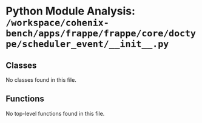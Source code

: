 # Python Module Analysis: `/workspace/cohenix-bench/apps/frappe/frappe/core/doctype/scheduler_event/__init__.py`

## Classes

No classes found in this file.


## Functions

No top-level functions found in this file.
